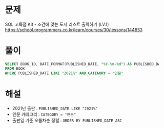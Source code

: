 # 문제
SQL 고득점 Kit - 조건에 맞는 도서 리스트 출력하기 (LV.1)
https://school.programmers.co.kr/learn/courses/30/lessons/144853


# 풀이

```SQL
SELECT BOOK_ID, DATE_FORMAT(PUBLISHED_DATE, "%Y-%m-%d") AS PUBLISHED_DATE
FROM BOOK
WHERE PUBLISHED_DATE LIKE "2021%" AND CATEGORY = "인문"
```


# 해설
* 2021년 출판 : `PUBLISHED_DATE LIKE "2021%"`
* 인문 카테고리 : `CATEGORY = "인문"`
* 출판일 기준 오름차순 정렬 : `ORDER BY PUBLISHED_DATE ASC`